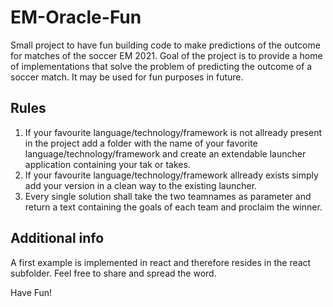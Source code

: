 # EM-Oracle-Fun
Small project to have fun building code to make predictions of the outcome  for matches of the soccer EM 2021. Goal of the project is to provide a home of implementations that solve the problem of predicting the outcome of a soccer match. It may be used for fun purposes in future.
## Rules
1) If your favourite language/technology/framework is not allready present in the project add a folder with the name of your favorite language/technology/framework and create an extendable launcher application containing your tak or takes.
2) If your favourite language/technology/framework allready exists simply add your version in a clean way to the existing launcher.
3) Every single solution shall take the two teamnames as parameter and return a text containing the goals of each team and proclaim the winner.
## Additional info
A first example is implemented in react and therefore resides in the react subfolder. Feel free to share and spread the word.

Have Fun!